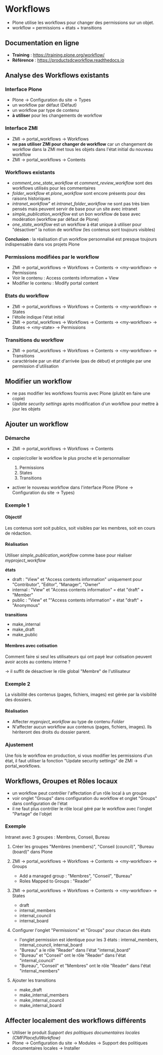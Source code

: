 Workflows
===================

- Plone utilise les workflows pour changer des permissions sur un objet.
- workflow = permissions + états + transitions

Documentation en ligne
----------------------

- **Training** : <https://training.plone.org/workflow/>
- **Référence** : <https://productsdcworkflow.readthedocs.io>

Analyse des Workflows existants
-------------------------------

### Interface Plone


- Plone -> Configuration du site -> Types
- un workflow par défaut (Défaut)
- un workflow par type de contenu
- **à utiliser** pour les changements de workflow

### Interface ZMI

- ZMI -> portal_workflows -> Workflows
- **ne pas utiliser ZMI pour changer de workflow** car un changement de workflow dans la ZMI met tous les objets dans l'état initial du nouveau workflow
- ZMI -> portal_workflows -> Contents

### Workflows existants

-  *comment_one_state_workflow* et *comment_review_workflow* sont des workflows utilisés pour les commentaires
- *folder_workflow* et *plone_workflow* sont encore présents pour des raisons historiques
- *intranet_workflow*" et *intranet_folder_workflow* ne sont pas très bien pensés mais peuvent servir de base pour un site avec intranet
- *simple_publication_workflow* est un bon workflow de base avec modération (workflow par défaut de Plone)
- *one_state_workflow* est un workflow à état unique à utiliser pour "désactiver" la notion de workflow (les contenus sont toujours visibles)

**Conclusion** : la réalisation d'un workflow personnalisé est presque toujours indispensable dans vos projets Plone

### Permissions modifiées par le workflow

- ZMI -> portal_workflows -> Workflows -> Contents -> \<my-workflow\> -> Permissions
- Voir le contenu : Access contents information + View
- Modifier le contenu : Modify portal content

### Etats du workflow

- ZMI -> portal_workflows -> Workflows -> Contents -> \<my-workflow\> -> States
- l'étoile indique l'état initial
-  ZMI -> portal_workflows -> Workflows -> Contents -> \<my-workflow\> -> States -> \<my-state\> -> Permissions

### Transitions du workflow

- ZMI -> portal_workflows -> Workflows -> Contents -> \<my-workflow\> -> Transitions
- caractérisée par un état d'arrivée (pas de début) et protégée par une permission d'utilisation

Modifier un workflow
--------------------

- ne pas modifier les workflows fournis avec Plone (plutôt en faire une copie)
- *Update security settings* après modification d'un workflow pour mettre à jour les objets

Ajouter un workflow
-------------------

### Démarche

- ZMI -> portal_workflows -> Workflows -> Contents
- copier/coller le workflow le plus proche et le personnaliser

    1. Permissions
    2. States
    3. Transitions

- activer le nouveau workflow dans l'interface Plone (Plone -> Configuration du site -> Types)

### Exemple 1

#### Objectif

Les contenus sont soit publics, soit visibles par les membres, soit en cours de rédaction.

#### Réalisation

Utiliser *simple_publication_workflow* comme base pour réaliser *myproject_workflow*

**états**

- draft : "View" et "Access contents information" uniquement pour "Contributor", "Editor", "Manager", "Owner"
- internal : "View" et "Access contents information" = état "draft" + "Member"
- public : "View" et ""Access contents information" = état "draft" + "Anonymous"

**transitions**

- make_internal
- make_draft
- make_public

#### Membres avec cotisation

Comment faire si seul les utilisateurs qui ont payé leur cotisation peuvent avoir accès au contenu interne ?

-> il suffit de désactiver le rôle global "Membre" de l'utilisateur

### Exemple 2

La visibilité des contenus (pages, fichiers, images) est gérée par la visibilité des dossiers.

#### Réalisation

- Affecter *myproject_workflow* au type de contenu *Folder*
- N'affecter aucun workflow aux contenus (pages, fichiers, images). Ils hériteront des droits du dossier parent.

### Ajustement

Une fois le workflow en production, si vous modifier les permissions d'un état,
il faut utiliser la fonction "Update security settings" de ZMI -> portal_workflows.

Workflows, Groupes et Rôles locaux
----------------------------------

- un workflow peut contrôler l'affectation d'un rôle local à un groupe 
- voir onglet "Groups" dans configuration du workflow et onglet "Groups" dans configuration de l'état
- il ne faut plus contrôler le rôle local géré par le workflow avec l'onglet "Partage" de l'objet

### Exemple

Intranet avec 3 groupes : Membres, Conseil, Bureau

1. Créer les groupes "Membres (members)", "Conseil (council)", "Bureau (board)" dans Plone
2. ZMI -> portal_workflows -> Workflows -> Contents -> \<my-workflow\> -> Groups

    - Add a managed group : "Membres", "Conseil", "Bureau"
    - Roles Mapped to Groups : "Reader"

3. ZMI -> portal_workflows -> Workflows -> Contents -> \<my-workflow\> -> States

    - draft
    - internal_members
    - internal_council
    - internal_board

4. Configurer l'onglet "Permissions" et "Groups" pour chacun des états

    - l'onglet permission est identique pour les 3 états : internal_members, internal_council, internal_board
    - "Bureau" a le rôle "Reader" dans l'état "internal_board"
    - "Bureau" et "Conseil" ont le rôle "Reader" dans l'état "internal_council"
    - "Bureau", "Conseil" et "Membres" ont le rôle "Reader" dans l'état "internal_members"

5. Ajouter les transitions

    - make_draft
    - make_internal_members
    - make_internal_council
    - make_internal_board


Affecter localement des workflows différents
--------------------------------------------

- Utiliser le produit *Support des politiques documentaires locales (CMFPlacefulWorkflow)*
- Plone -> Configuration du site -> Modules -> Support des politiques documentaires locales -> Installer
